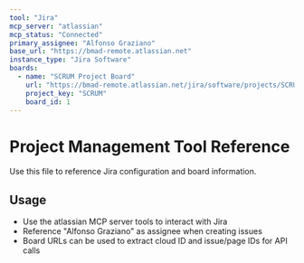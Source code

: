 ```yaml
---
tool: "Jira"
mcp_server: "atlassian"
mcp_status: "Connected"
primary_assignee: "Alfonso Graziano"
base_url: "https://bmad-remote.atlassian.net"
instance_type: "Jira Software"
boards:
  - name: "SCRUM Project Board"
    url: "https://bmad-remote.atlassian.net/jira/software/projects/SCRUM/boards/1"
    project_key: "SCRUM"
    board_id: 1
---
```


# Project Management Tool Reference

Use this file to reference Jira configuration and board information.

## Usage
- Use the atlassian MCP server tools to interact with Jira
- Reference "Alfonso Graziano" as assignee when creating issues
- Board URLs can be used to extract cloud ID and issue/page IDs for API calls
